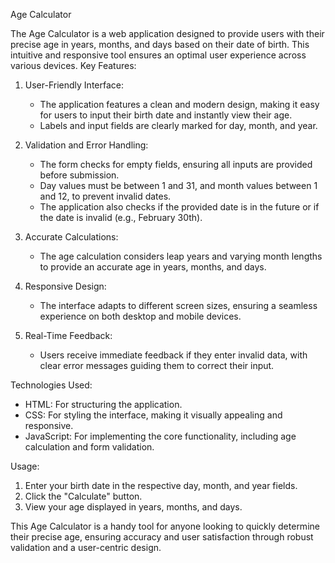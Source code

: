 

 Age Calculator

The Age Calculator is a web application designed to provide users with their precise age in years, months, and days based on their date of birth. This intuitive and responsive tool ensures an optimal user experience across various devices. 
 Key Features:

1. User-Friendly Interface: 
   - The application features a clean and modern design, making it easy for users to input their birth date and instantly view their age.
   - Labels and input fields are clearly marked for day, month, and year.

2. Validation and Error Handling: 
   - The form checks for empty fields, ensuring all inputs are provided before submission.
   - Day values must be between 1 and 31, and month values between 1 and 12, to prevent invalid dates.
   - The application also checks if the provided date is in the future or if the date is invalid (e.g., February 30th).

3. Accurate Calculations:
   - The age calculation considers leap years and varying month lengths to provide an accurate age in years, months, and days.

4. Responsive Design:
   - The interface adapts to different screen sizes, ensuring a seamless experience on both desktop and mobile devices.

5. Real-Time Feedback:
   - Users receive immediate feedback if they enter invalid data, with clear error messages guiding them to correct their input.

Technologies Used:

- HTML: For structuring the application.
- CSS: For styling the interface, making it visually appealing and responsive.
- JavaScript: For implementing the core functionality, including age calculation and form validation.

Usage:

1. Enter your birth date in the respective day, month, and year fields.
2. Click the "Calculate" button.
3. View your age displayed in years, months, and days.

This Age Calculator is a handy tool for anyone looking to quickly determine their precise age, ensuring accuracy and user satisfaction through robust validation and a user-centric design.
